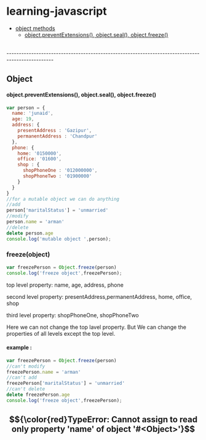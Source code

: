 # learning-javascript
  - <a href="#object">object methods</a>
    - <a href="#object_preventExtensions_seal_freeze">object.preventExtensions(), object.seal(), object.freeze()</a>
 
 <br>
 -------------------------------------------------------------------------------------------------

<h2 id="object">
Object
</h2>
<h4 id="object_preventExtensions_seal_freeze">object.preventExtensions(), object.seal(), object.freeze()</h4>

```javascript
var person = {
  name: 'junaid',
  age: 19,
  address: {
    presentAddress : 'Gazipur',
    permanentAddress : 'Chandpur'
  },
  phone: {
    home: '0150000',
    office: '01600',
    shop : {
      shopPhoneOne : '012000000',
      shopPhoneTwo : '01900000'
    }
  }
}
//for a mutable object we can do anything
//add
person['maritalStatus'] = 'unmarried'
//modify
person.name = 'arman'
//delete
delete person.age
console.log('mutable object ',person);
```

### freeze(object)
```javascript
var freezePerson = Object.freeze(person)
console.log('freeze object',freezePerson);
```
top level property: name, age, address, phone <br>

second level property: presentAddress,permanentAddress, home, office, shop <br>

third level property: shopPhoneOne, shopPhoneTwo <br>

<p>Here we can not change the top lavel property. But We can change the properties of all levels except the top level.
</p>

#### example :
```javascript
var freezePerson = Object.freeze(person)
//can't modify
freezePerson.name = 'arman'
//can't add
freezePerson['maritalStatus'] = 'unmarried'
//can't delete
delete freezePerson.age
console.log('freeze object',freezePerson);
```

$${\color{red}TypeError: Cannot assign to read only property 'name' of object '#<Object>'}$$
---------------------------------------------------------------------------------------------------
